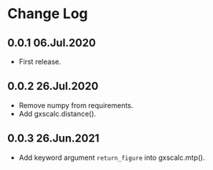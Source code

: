 # Change Log

## 0.0.1 06.Jul.2020
- First release.

## 0.0.2 26.Jul.2020
- Remove numpy from requirements.
- Add gxscalc.distance().

## 0.0.3 26.Jun.2021
- Add keyword argument `return_figure` into gxscalc.mtp().
